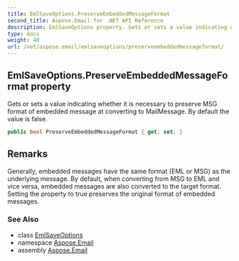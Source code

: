 ```yaml
---
title: EmlSaveOptions.PreserveEmbeddedMessageFormat
second_title: Aspose.Email for .NET API Reference
description: EmlSaveOptions property. Gets or sets a value indicating whether it is necessary to preserve MSG format of embedded message at converting to MailMessage. By default the value is false
type: docs
weight: 40
url: /net/aspose.email/emlsaveoptions/preserveembeddedmessageformat/
---
```

## EmlSaveOptions.PreserveEmbeddedMessageFormat property

Gets or sets a value indicating whether it is necessary to preserve MSG format of embedded message at converting to MailMessage. By default the value is false.

```csharp
public bool PreserveEmbeddedMessageFormat { get; set; }
```

## Remarks

Generally, embedded messages have the same format (EML or MSG) as the underlying message. By default, when converting from MSG to EML and vice versa, embedded messages are also converted to the target format. Setting the property to true preserves the original format of embedded messages.

### See Also

* class [EmlSaveOptions](../)
* namespace [Aspose.Email](../../emlsaveoptions/)
* assembly [Aspose.Email](../../../)



